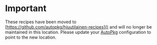 # Important

These recipes have been moved to [https://github.com/autopkg/hjuutilainen-recipes]() and will no longer be maintained in this location. Please update your [AutoPkg](https://github.com/autopkg/autopkg) configuration to point to the new location.
